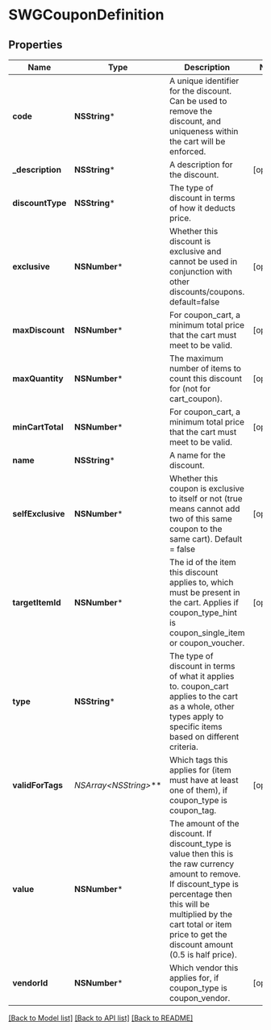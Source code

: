 # SWGCouponDefinition

## Properties
Name | Type | Description | Notes
------------ | ------------- | ------------- | -------------
**code** | **NSString*** | A unique identifier for the discount. Can be used to remove the discount, and uniqueness within the cart will be enforced. | 
**_description** | **NSString*** | A description for the discount. | [optional] 
**discountType** | **NSString*** | The type of discount in terms of how it deducts price. | 
**exclusive** | **NSNumber*** | Whether this discount is exclusive and cannot be used in conjunction with other discounts/coupons. default&#x3D;false | [optional] 
**maxDiscount** | **NSNumber*** | For coupon_cart, a minimum total price that the cart must meet to be valid. | [optional] 
**maxQuantity** | **NSNumber*** | The maximum number of items to count this discount for (not for cart_coupon). | [optional] 
**minCartTotal** | **NSNumber*** | For coupon_cart, a minimum total price that the cart must meet to be valid. | [optional] 
**name** | **NSString*** | A name for the discount. | 
**selfExclusive** | **NSNumber*** | Whether this coupon is exclusive to itself or not (true means cannot add two of this same coupon to the same cart).  Default &#x3D; false | [optional] 
**targetItemId** | **NSNumber*** | The id of the item this discount applies to, which must be present in the cart. Applies if coupon_type_hint is coupon_single_item or coupon_voucher. | [optional] 
**type** | **NSString*** | The type of discount in terms of what it applies to. coupon_cart applies to the cart as a whole, other types apply to specific items based on different criteria. | 
**validForTags** | **NSArray&lt;NSString*&gt;*** | Which tags this applies for (item must have at least one of them), if coupon_type is coupon_tag. | [optional] 
**value** | **NSNumber*** | The amount of the discount. If discount_type is value then this is the raw currency amount to remove. If discount_type is percentage then this will be multiplied by the cart total or item price to get the discount amount (0.5 is half price). | 
**vendorId** | **NSNumber*** | Which vendor this applies for, if coupon_type is coupon_vendor. | [optional] 

[[Back to Model list]](../README.md#documentation-for-models) [[Back to API list]](../README.md#documentation-for-api-endpoints) [[Back to README]](../README.md)


